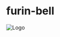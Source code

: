 # furin-bell

![](https://github.com/AleksandrPavliuk/furin-bell-backend/blob/main/resourses/furin1.jpg "Logo")
